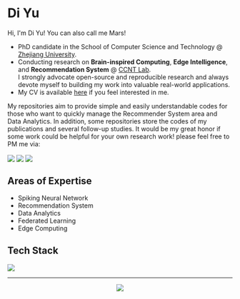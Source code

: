 <!-- ![header](https://capsule-render.vercel.app/api?type=slice&color=gradient&customColorList=27&height=200&section=header&text=WELCOME&fontColor=ffffff&fontSize=70&rotate=13&animation=fadeIn&reversal=false&fontAlign=75&fontAlignY=25&desc=%20This%20is%20AmazingDD's%20Github&desczSize=24&FontSize=50&descAlign=81&descAlignY=43) -->


# Di Yu

Hi, I'm Di Yu! You can also call me Mars!

- PhD candidate in the School of Computer Science and Technology @ [Zhejiang University](https://www.zju.edu.cn/).  
- Conducting research on **Brain-inspired Computing**, **Edge Intelligence**, and **Recommendation System** @ [CCNT Lab]().  
I strongly advocate open-source and reproducible research and always devote myself to building my work into valuable real-world applications.
- My CV is available [here](http://amazingdd.github.io/) if you feel interested in me.

My repositories aim to provide simple and easily understandable codes for those who want to quickly manage the Recommender System area and Data Analytics. 
In addition, some repositories store the codes of my publications and several follow-up studies.
It would be my great honor if some work could be helpful for your own research work! please feel free to PM me via:

<a alt='LinkedIn' href='https://www.linkedin.com/in/yudimars/'>
<img align='center' src='https://img.shields.io/badge/LinkedIn-yudimars-blue?style=social&logo=linkedin'></a> 
<a alt='LinkedIn' href='mailto:yudi2023@zju.edu.cn'>
<img align='center' src='https://img.shields.io/badge/Email-yudi2023@zju.edu.cn-orange?style=social&logo=gmail'></a> 
<a alt='WeChat' href='https://github.com/AmazingDD/AmazingDD/blob/main/WechatIMG93.jpeg'><img align='center' src='https://img.shields.io/badge/WeChat-yd1172392977-blue?style=social&logo=wechat'></a>

## Areas of Expertise

- Spiking Neural Network
- Recommendation System
- Data Analytics
- Federated Learning
- Edge Computing

## Tech Stack

<p align="left">
  <a href="https://skillicons.dev">
    <img src="https://skillicons.dev/icons?i=py,pytorch,tensorflow,sklearn,git,github,r,mysql"/>
  </a>
</p>

---

<p align="center">
  <a href="https://clustrmaps.com/site/1bz9s"  title="Visit tracker">
    <img src="//www.clustrmaps.com/map_v2.png?d=hwaNi7bepoJeL9CYnuB3WjMT-liNG4MvcmwecZk3aNA&cl=ffffff" />
  </a>
</p>

<!--
![Python](https://img.shields.io/badge/python-3670A0?logo=python&logoColor=white) 
![torch](https://img.shields.io/badge/torch-EE4C2C?logo=pytorch&logoColor=white) 
![LaTeX](https://img.shields.io/badge/latex-%23008080.svg?logo=latex&logoColor=white) 	
![R](https://img.shields.io/badge/R-%23E34F26.svg?logo=R&logoColor=white&color=00bfff) 
![Tableau](https://img.shields.io/badge/Tableau-%2311AB00.svg?logo=Tableau&logoColor=white) 
![Mysql](https://img.shields.io/badge/MySQL-%234479A1?logo=mysql&logoColor=white)
![html5](https://img.shields.io/badge/html5-%23E34F26?style=flat&logo=html5&logoColor=white)
![javascriot](https://img.shields.io/badge/javascript-%23F7DF1E?logo=JavaScript&logoColor=white)
![php](https://img.shields.io/badge/php-%23777BB4?logo=php&logoColor=white)
![Tableau](https://img.shields.io/badge/Tableau-%2311AB00.svg?style=for-the-badge&logo=Tableau&logoColor=white)  -->


<!--  <img align='right' width=50% src="https://github-readme-streak-stats.herokuapp.com?user=amazingDD&theme=vue&hide_border=true" /> -->

<!-- ![footer](https://capsule-render.vercel.app/api?type=slice&color=gradient&customColorList=27&height=150&section=footer) -->

